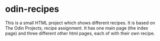 # odin-recipes
This is a small HTML project which shows different recipes. It is based on The Odin Projects, recipe assignment.
It has one main page (the index page) and three different other html pages, each of with their own recipe.
